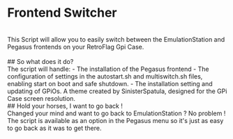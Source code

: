 # Frontend Switcher
<br />
This Script will allow you to easily switch between the EmulationStation and Pegasus frontends on your RetroFlag Gpi Case.
<br />
<br />
## So what does it do?
<br />
The script will handle:
- The installation of the Pegasus frontend
- The configuration of settings in the autostart.sh and multiswitch.sh files, enabling start on boot and safe shutdown.
- The installation setting and updating of GPiOs. A theme created by SinisterSpatula, designed for the GPi Case screen resolution.
<br />
## Hold your horses, I want to go back !
<br />
Changed your mind and want to go back to EmulationStation ? No problem !
The script is available as an option in the Pegasus menu so it's just as easy to go back as it was to get there.
